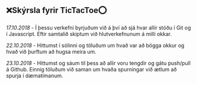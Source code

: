 ##			:x:**Skýrsla fyrir TicTacToe**:o:

*17.10.2018* - 
Í þessu verkefni byrjuðum við á því að sjá hvar allir stóðu í Git og í Javascript.
Eftir samtalið skiptum við hlutverkefnunum á milli okkar.

*22.10.2018* - 
Hittumst í sólinni og töluðum um hvað var að bögga okkur og hvað við þurftum að hugsa meira um.

*23.10.2018* - 
Hittumst og sáum til þess að allir voru tengdir og gátu push/pull á Github. Einnig töluðum við saman um hvaða spurningar við ætlum að spurja í dæmatímanum.
